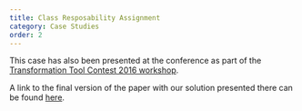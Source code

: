 ```yaml
---
title: Class Resposability Assignment
category: Case Studies
order: 2
---
```


This case has also been presented at the conference as part of the
[Transformation Tool Contest 2016 workshop](http://www.transformation-tool-contest.eu/).

A link to the final version of the paper with our solution presented there can
be found [here](http://www.steffen-zschaler.de/download.php?type=pdf&id=115).
